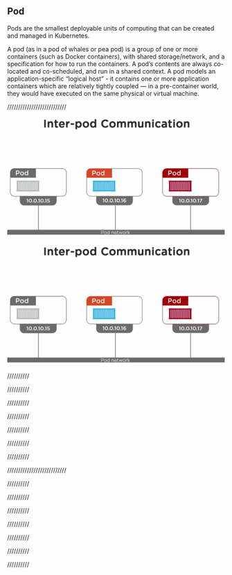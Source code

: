 


## Pod    

Pods are the smallest deployable units of computing that can be created and managed in Kubernetes.



A pod (as in a pod of whales or pea pod) is a group of one or more containers (such as Docker containers), with shared storage/network, and a specification for how to run the containers. A pod’s contents are always co-located and co-scheduled, and run in a shared context. A pod models an application-specific “logical host” - it contains one or more application containers which are relatively tightly coupled — in a pre-container world, they would have executed on the same physical or virtual machine.

///////////////////////////

![inter-node communication](./pics/interPod.jpg)

![intra-node communication](./pics/interPod.jpg)


//////////

//////////

//////////

//////////

//////////

//////////

//////////



///////////////////////////

//////////

//////////

//////////

//////////

//////////

//////////

//////////